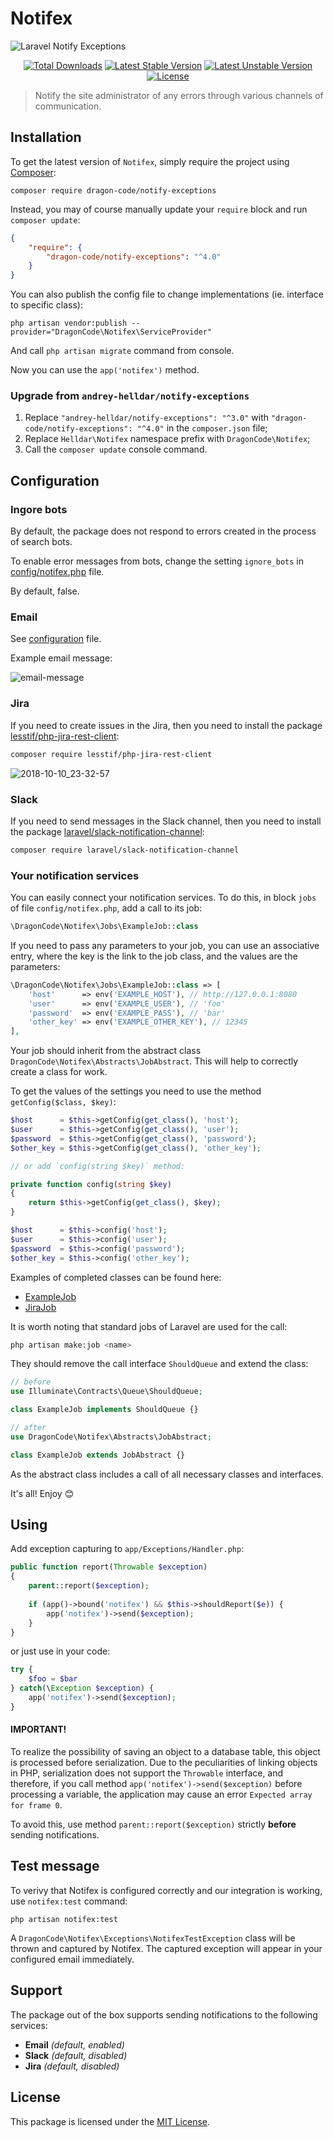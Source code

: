 # Notifex

<img src="https://preview.dragon-code.pro/TheDragonCode/notifex.svg?brand=laravel" alt="Laravel Notify Exceptions"/>

<p align="center">
    <a href="https://packagist.org/packages/dragon-code/notify-exceptions"><img src="https://img.shields.io/packagist/dt/dragon-code/notify-exceptions.svg?style=flat-square" alt="Total Downloads" /></a>
    <a href="https://packagist.org/packages/dragon-code/notify-exceptions"><img src="https://poser.pugx.org/dragon-code/notify-exceptions/v/stable?format=flat-square" alt="Latest Stable Version" /></a>
    <a href="https://packagist.org/packages/dragon-code/notify-exceptions"><img src="https://poser.pugx.org/dragon-code/notify-exceptions/v/unstable?format=flat-square" alt="Latest Unstable Version" /></a>
    <a href="LICENSE"><img src="https://poser.pugx.org/dragon-code/notify-exceptions/license?format=flat-square" alt="License" /></a>
</p>

> Notify the site administrator of any errors through various channels of communication.


## Installation

To get the latest version of `Notifex`, simply require the project using [Composer](https://getcomposer.org):

```
composer require dragon-code/notify-exceptions
```

Instead, you may of course manually update your `require` block and run `composer update`:

```json
{
    "require": {
        "dragon-code/notify-exceptions": "^4.0"
    }
}
```

You can also publish the config file to change implementations (ie. interface to specific class):

```
php artisan vendor:publish --provider="DragonCode\Notifex\ServiceProvider"
```

And call `php artisan migrate` command from console.

Now you can use the `app('notifex')` method.

### Upgrade from `andrey-helldar/notify-exceptions`

1. Replace `"andrey-helldar/notify-exceptions": "^3.0"` with `"dragon-code/notify-exceptions": "^4.0"` in the `composer.json` file;
3. Replace `Helldar\Notifex` namespace prefix with `DragonCode\Notifex`;
4. Call the `composer update` console command.

## Configuration

### Ingore bots

By default, the package does not respond to errors created in the process of search bots.

To enable error messages from bots, change the setting `ignore_bots` in [config/notifex.php](config/notifex.php) file.

By default, false.


### Email

See [configuration](config/notifex.php) file.

Example email message:

![email-message](https://user-images.githubusercontent.com/10347617/53572196-c003c700-3b7b-11e9-93e0-bff5aab01078.png)


### Jira

If you need to create issues in the Jira, then you need to install the package [lesstif/php-jira-rest-client](https://github.com/lesstif/php-jira-rest-client):

```bash
composer require lesstif/php-jira-rest-client
```

![2018-10-10_23-32-57](https://user-images.githubusercontent.com/10347617/46765597-187b1a80-cce8-11e8-91c4-ca2fffad88ff.png)


### Slack

If you need to send messages in the Slack channel, then you need to install the
package [laravel/slack-notification-channel](https://packagist.org/packages/laravel/slack-notification-channel):

```bash
composer require laravel/slack-notification-channel
```

### Your notification services

You can easily connect your notification services. To do this, in block `jobs` of file `config/notifex.php`, add a call to its job:

```php
\DragonCode\Notifex\Jobs\ExampleJob::class
```

If you need to pass any parameters to your job, you can use an associative entry, where the key is the link to the job class, and the values are the parameters:

```php
\DragonCode\Notifex\Jobs\ExampleJob::class => [
    'host'      => env('EXAMPLE_HOST'), // http://127.0.0.1:8080
    'user'      => env('EXAMPLE_USER'), // 'foo'
    'password'  => env('EXAMPLE_PASS'), // 'bar'
    'other_key' => env('EXAMPLE_OTHER_KEY'), // 12345
],
```

Your job should inherit from the abstract class `DragonCode\Notifex\Abstracts\JobAbstract`. This will help to correctly create a class for work.

To get the values of the settings you need to use the method `getConfig($class, $key)`:

```php
$host      = $this->getConfig(get_class(), 'host');
$user      = $this->getConfig(get_class(), 'user');
$password  = $this->getConfig(get_class(), 'password');
$other_key = $this->getConfig(get_class(), 'other_key');

// or add `config(string $key)` method:

private function config(string $key)
{
    return $this->getConfig(get_class(), $key);
}

$host      = $this->config('host');
$user      = $this->config('user');
$password  = $this->config('password');
$other_key = $this->config('other_key');
```

Examples of completed classes can be found here:

* [ExampleJob](src/Jobs/ExampleJob.php)
* [JiraJob](src/Jobs/JiraJob.php)

It is worth noting that standard jobs of Laravel are used for the call:

```bash
php artisan make:job <name>
```

They should remove the call interface `ShouldQueue` and extend the class:

```php
// before
use Illuminate\Contracts\Queue\ShouldQueue;

class ExampleJob implements ShouldQueue {}

// after
use DragonCode\Notifex\Abstracts\JobAbstract;

class ExampleJob extends JobAbstract {}
```

As the abstract class includes a call of all necessary classes and interfaces.

It's all! Enjoy 😊


## Using

Add exception capturing to `app/Exceptions/Handler.php`:

```php
public function report(Throwable $exception)
{
    parent::report($exception);
    
    if (app()->bound('notifex') && $this->shouldReport($e)) {
        app('notifex')->send($exception);
    }
}
```

or just use in your code:

```php
try {
    $foo = $bar
} catch(\Exception $exception) {
    app('notifex')->send($exception);
}
```

#### **IMPORTANT!**

To realize the possibility of saving an object to a database table, this object is processed before serialization. Due to the peculiarities of linking objects in PHP, serialization
does not support the `Throwable` interface, and therefore, if you call method `app('notifex')->send($exception)` before processing a variable, the application may cause an
error `Expected array for frame 0`.

To avoid this, use method `parent::report($exception)` strictly **before** sending notifications.


## Test message

To verivy that Notifex is configured correctly and our integration is working, use `notifex:test` command:

```
php artisan notifex:test
```

A `DragonCode\Notifex\Exceptions\NotifexTestException` class will be thrown and captured by Notifex. The captured exception will appear in your configured email immediately.


## Support

The package out of the box supports sending notifications to the following services:

* **Email** _(default, enabled)_
* **Slack** _(default, disabled)_
* **Jira** _(default, disabled)_

## License

This package is licensed under the [MIT License](LICENSE).
